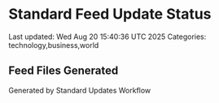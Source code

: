 # Standard Feed Update Status
Last updated: Wed Aug 20 15:40:36 UTC 2025
Categories: technology,business,world

## Feed Files Generated

Generated by Standard Updates Workflow
